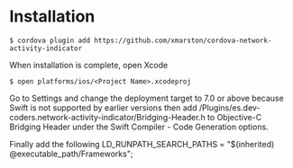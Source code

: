 # Installation

    $ cordova plugin add https://github.com/xmarston/cordova-network-activity-indicator

When installation is complete, open Xcode

    $ open platforms/ios/<Project Name>.xcodeproj

Go to Settings and change the deployment target to 7.0 or above because Swift is not supported by earlier versions then add <Project Name>/Plugins/es.dev-coders.network-activity-indicator/Bridging-Header.h to Objective-C Bridging Header under the Swift Compiler - Code Generation options.

Finally add the following LD_RUNPATH_SEARCH_PATHS = "$(inherited) @executable_path/Frameworks";
